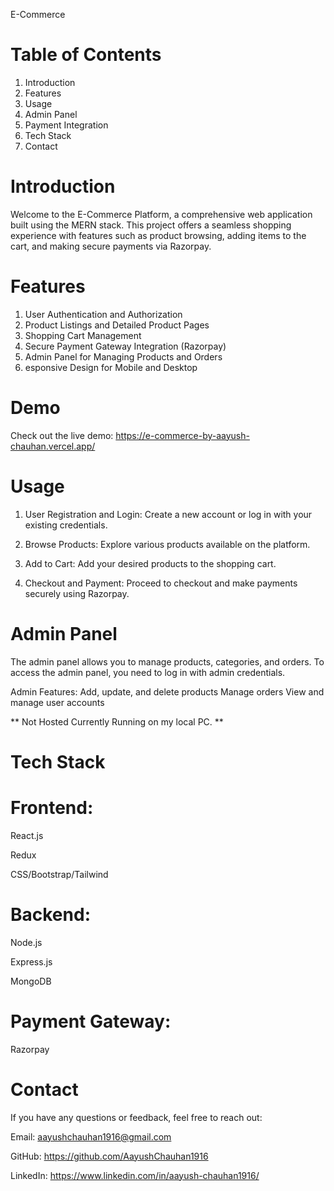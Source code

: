 E-Commerce

# Table of Contents
1) Introduction
2) Features
3) Usage
4) Admin Panel
5) Payment Integration
6) Tech Stack
7) Contact

   
# Introduction
Welcome to the E-Commerce Platform, a comprehensive web application built using the MERN stack. This project offers a seamless shopping experience with features such as product browsing, adding items to the cart, and making secure payments via Razorpay.

# Features
1) User Authentication and Authorization
2) Product Listings and Detailed Product Pages
3) Shopping Cart Management
4) Secure Payment Gateway Integration (Razorpay)
5) Admin Panel for Managing Products and Orders
6) esponsive Design for Mobile and Desktop

# Demo
Check out the live demo: https://e-commerce-by-aayush-chauhan.vercel.app/

# Usage

1) User Registration and Login:
Create a new account or log in with your existing credentials.

2) Browse Products:
Explore various products available on the platform.

3) Add to Cart:
Add your desired products to the shopping cart.

4) Checkout and Payment:
Proceed to checkout and make payments securely using Razorpay.

# Admin Panel
The admin panel allows you to manage products, categories, and orders. To access the admin panel, you need to log in with admin credentials.

Admin Features:
Add, update, and delete products
Manage orders
View and manage user accounts

** Not Hosted Currently Running on my local PC. **


# Tech Stack

# Frontend:

React.js

Redux

CSS/Bootstrap/Tailwind

# Backend:

Node.js

Express.js

MongoDB

# Payment Gateway:

Razorpay

# Contact
If you have any questions or feedback, feel free to reach out:

Email: aayushchauhan1916@gmail.com

GitHub: https://github.com/AayushChauhan1916

LinkedIn: https://www.linkedin.com/in/aayush-chauhan1916/


